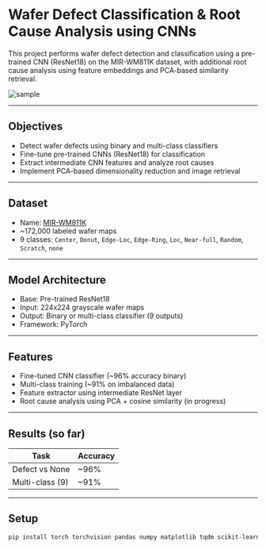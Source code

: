 # Wafer Defect Classification & Root Cause Analysis using CNNs

This project performs wafer defect detection and classification using a pre-trained CNN (ResNet18) on the MIR-WM811K dataset, with additional root cause analysis using feature embeddings and PCA-based similarity retrieval.

![sample](https://upload.wikimedia.org/wikipedia/commons/3/31/Wafer_defects_example.png)

---

## Objectives

- Detect wafer defects using binary and multi-class classifiers
- Fine-tune pre-trained CNNs (ResNet18) for classification
- Extract intermediate CNN features and analyze root causes
- Implement PCA-based dimensionality reduction and image retrieval

---

## Dataset

- Name: [MIR-WM811K](http://mirlab.org/dataset/public/)
- ~172,000 labeled wafer maps
- 9 classes: `Center`, `Donut`, `Edge-Loc`, `Edge-Ring`, `Loc`, `Near-full`, `Random`, `Scratch`, `none`

---

## Model Architecture

- Base: Pre-trained ResNet18
- Input: 224x224 grayscale wafer maps
- Output: Binary or multi-class classifier (9 outputs)
- Framework: PyTorch

---

## Features

- Fine-tuned CNN classifier (~96% accuracy binary)
- Multi-class training (~91% on imbalanced data)
- Feature extractor using intermediate ResNet layer
- Root cause analysis using PCA + cosine similarity (in progress)

---

## Results (so far)

| Task | Accuracy |
|------|----------|
| Defect vs None | ~96% |
| Multi-class (9) | ~91% |

---

## Setup

```bash
pip install torch torchvision pandas numpy matplotlib tqdm scikit-learn
